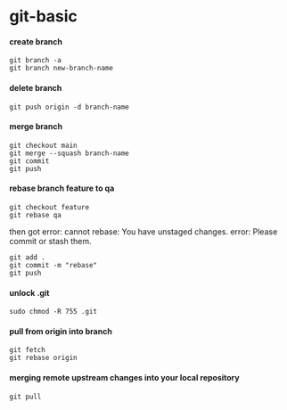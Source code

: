 # git-basic


#### create branch
```
git branch -a
git branch new-branch-name
```

#### delete branch

```
git push origin -d branch-name
```

#### merge branch
```
git checkout main
git merge --squash branch-name
git commit
git push
```

#### rebase branch feature to qa
```
git checkout feature
git rebase qa
```
then got 
error: cannot rebase: You have unstaged changes.
error: Please commit or stash them.
```
git add .
git commit -m "rebase"
git push
```

#### unlock .git
```
sudo chmod -R 755 .git
```

#### pull from origin into branch
```
git fetch
git rebase origin
```

####  merging remote upstream changes into your local repository
```
git pull
```




